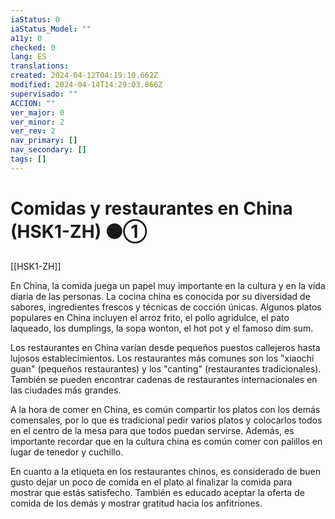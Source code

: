 ```yaml
---
iaStatus: 0
iaStatus_Model: ""
a11y: 0
checked: 0
lang: ES
translations: 
created: 2024-04-12T04:19:10.662Z
modified: 2024-04-14T14:29:03.866Z
supervisado: ""
ACCION: ""
ver_major: 0
ver_minor: 2
ver_rev: 2
nav_primary: []
nav_secondary: []
tags: []
---
```

# Comidas y restaurantes en China (HSK1-ZH) ⚫①

[[HSK1-ZH]]

En China, la comida juega un papel muy importante en la cultura y en la vida diaria de las personas. La cocina china es conocida por su diversidad de sabores, ingredientes frescos y técnicas de cocción únicas. Algunos platos populares en China incluyen el arroz frito, el pollo agridulce, el pato laqueado, los dumplings, la sopa wonton, el hot pot y el famoso dim sum.

Los restaurantes en China varían desde pequeños puestos callejeros hasta lujosos establecimientos. Los restaurantes más comunes son los "xiaochi guan" (pequeños restaurantes) y los "canting" (restaurantes tradicionales). También se pueden encontrar cadenas de restaurantes internacionales en las ciudades más grandes.

A la hora de comer en China, es común compartir los platos con los demás comensales, por lo que es tradicional pedir varios platos y colocarlos todos en el centro de la mesa para que todos puedan servirse. Además, es importante recordar que en la cultura china es común comer con palillos en lugar de tenedor y cuchillo.

En cuanto a la etiqueta en los restaurantes chinos, es considerado de buen gusto dejar un poco de comida en el plato al finalizar la comida para mostrar que estás satisfecho. También es educado aceptar la oferta de comida de los demás y mostrar gratitud hacia los anfitriones.
